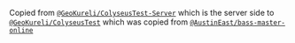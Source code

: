 Copied from [`@GeoKureli/ColyseusTest-Server`](https://github.com/GeoKureli/ColyseusTest-Server)
which is the server side to [`@GeoKureli/ColyseusTest`](https://github.com/GeoKureli/ColyseusTest)
which was copied from [`@AustinEast/bass-master-online`](https://github.com/AustinEast/bass-master-online)

